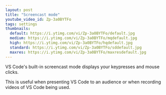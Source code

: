 ```yaml
---
layout: post
title: "Screencast mode"
youtube_video_id: Zp-3a0BYTFo
tags: settings 
thumbnails:
  default: https://i.ytimg.com/vi/Zp-3a0BYTFo/default.jpg
  medium: https://i.ytimg.com/vi/Zp-3a0BYTFo/mqdefault.jpg
  high: https://i.ytimg.com/vi/Zp-3a0BYTFo/hqdefault.jpg
  standard: https://i.ytimg.com/vi/Zp-3a0BYTFo/sddefault.jpg
  maxres: https://i.ytimg.com/vi/Zp-3a0BYTFo/maxresdefault.jpg
---
```


VS Code's built-in screencast mode displays your keypresses and mouse clicks.

This is useful when presenting VS Code to an audience or when recording videos of VS Code being used.
